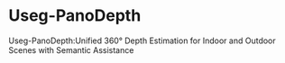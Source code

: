 # Useg-PanoDepth
Useg-PanoDepth:Unified 360° Depth Estimation for Indoor and Outdoor Scenes with Semantic Assistance
